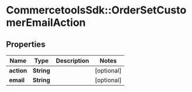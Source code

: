 # CommercetoolsSdk::OrderSetCustomerEmailAction

## Properties
Name | Type | Description | Notes
------------ | ------------- | ------------- | -------------
**action** | **String** |  | [optional] 
**email** | **String** |  | [optional] 

